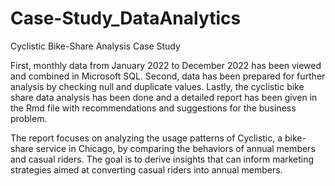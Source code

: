 # Case-Study_DataAnalytics
Cyclistic Bike-Share Analysis Case Study

First, monthly data from January 2022 to December 2022 has been viewed and combined in Microsoft SQL.
Second, data has been prepared for further analysis by checking null and duplicate values.
Lastly, the cyclistic bike share data analysis has been done and a detailed report has been given in the Rmd file with recommendations and suggestions for the business problem.

The report focuses on analyzing the usage patterns of Cyclistic, a bike-share service in Chicago, by comparing the behaviors of annual members and casual riders. The goal is to derive insights that can inform marketing strategies aimed at converting casual riders into annual members.

